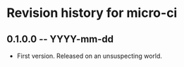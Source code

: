 # Revision history for micro-ci

## 0.1.0.0  -- YYYY-mm-dd

* First version. Released on an unsuspecting world.
